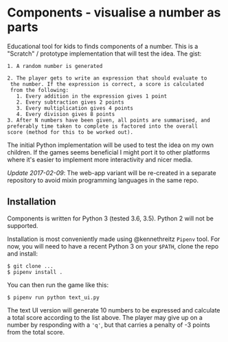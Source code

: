 # Components - visualise a number as parts

Educational tool for kids to finds components of a number. This is a
"Scratch" / prototype implementation that will test the idea. The
gist:

    1. A random number is generated

    2. The player gets to write an expression that should evaluate to
     the number. If the expression is correct, a score is calculated
     from the following:
       1. Every addition in the expression gives 1 point
       2. Every subtraction gives 2 points
       3. Every multiplication gives 4 points
       4. Every division gives 8 points
    3. After N numbers have been given, all points are summarised, and
    preferably time taken to complete is factored into the overall
    score (method for this to be worked out).

The initial Python implementation will be used to test the idea on my
own children. If the games seems beneficial I might port it to other
platforms where it's easier to implement more interactivity and nicer
media.

*Update 2017-02-09*: The web-app variant will be re-created in a
separate repository to avoid mixin programming languages in the same
repo.

## Installation

Components is written for Python 3 (tested 3.6, 3.5). Python 2 will
not be supported.

Installation is most conveniently made using @kennethreitz `Pipenv`
tool. For now, you will need to have a recent Python 3 on your
`$PATH`, clone the repo and install:

    $ git clone ...
    $ pipenv install .

You can then run the game like this:

    $ pipenv run python text_ui.py

The text UI version will generate 10 numbers to be expressed and
calculate a total score according to the list above. The player may
give up on a number by responding with a `'q'`, but that carries a
penalty of -3 points from the total score.

